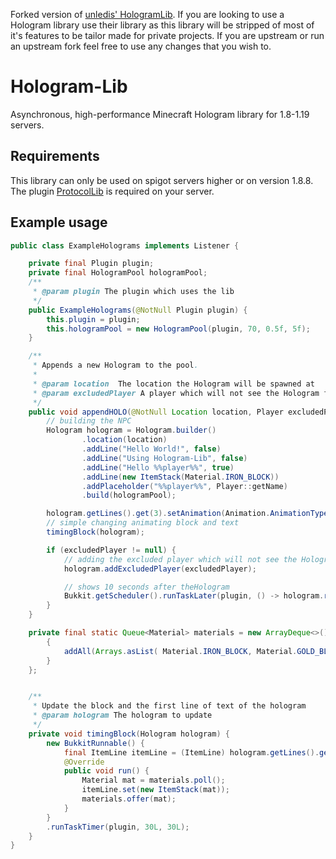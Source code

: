 
Forked version of [unledis' HologramLib](https://github.com/unldenis/Hologram-Lib). If you are looking to use a Hologram library use their library as this library will be stripped of most of it's features to be tailor made for private projects. If you are upstream or run an upstream fork feel free to use any changes that you wish to.

# Hologram-Lib
Asynchronous, high-performance Minecraft Hologram library for 1.8-1.19 servers.
## Requirements
This library can only be used on spigot servers higher or on version 1.8.8. The plugin <a href="https://www.spigotmc.org/resources/protocollib.1997/">ProtocolLib</a> is required on your server.

## Example usage
```java
public class ExampleHolograms implements Listener {

    private final Plugin plugin;
    private final HologramPool hologramPool;
    /**
     * @param plugin The plugin which uses the lib
     */
    public ExampleHolograms(@NotNull Plugin plugin) {
        this.plugin = plugin;
        this.hologramPool = new HologramPool(plugin, 70, 0.5f, 5f);
    }

    /**
     * Appends a new Hologram to the pool.
     *
     * @param location  The location the Hologram will be spawned at
     * @param excludedPlayer A player which will not see the Hologram for 10 seconds
     */
    public void appendHOLO(@NotNull Location location, Player excludedPlayer) {
        // building the NPC
        Hologram hologram = Hologram.builder()
                .location(location)
                .addLine("Hello World!", false)
                .addLine("Using Hologram-Lib", false)
                .addLine("Hello %%player%%", true)
                .addLine(new ItemStack(Material.IRON_BLOCK))
                .addPlaceholder("%%player%%", Player::getName)
                .build(hologramPool);

        hologram.getLines().get(3).setAnimation(Animation.AnimationType.CIRCLE);
        // simple changing animating block and text
        timingBlock(hologram);

        if (excludedPlayer != null) {
            // adding the excluded player which will not see the Hologram
            hologram.addExcludedPlayer(excludedPlayer);

            // shows 10 seconds after theHologram
            Bukkit.getScheduler().runTaskLater(plugin, () -> hologram.removeExcludedPlayer(excludedPlayer), 20L * 10);
        }
    }

    private final static Queue<Material> materials = new ArrayDeque<>() {
        {
            addAll(Arrays.asList( Material.IRON_BLOCK, Material.GOLD_BLOCK, Material.DIAMOND_BLOCK, Material.EMERALD_BLOCK));
        }
    };


    /**
     * Update the block and the first line of text of the hologram
     * @param hologram The hologram to update
     */
    private void timingBlock(Hologram hologram) {
        new BukkitRunnable() {
            final ItemLine itemLine = (ItemLine) hologram.getLines().get(3);
            @Override
            public void run() {
                Material mat = materials.poll();
                itemLine.set(new ItemStack(mat));
                materials.offer(mat);
            }
        }
        .runTaskTimer(plugin, 30L, 30L);
    }
}
```
